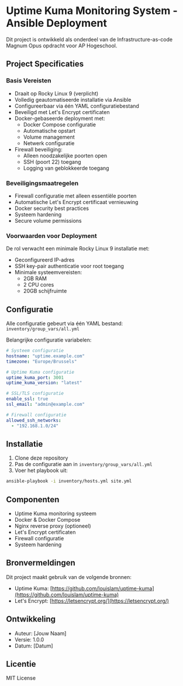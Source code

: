 # Uptime Kuma Monitoring System - Ansible Deployment

Dit project is ontwikkeld als onderdeel van de Infrastructure-as-code Magnum Opus opdracht voor AP Hogeschool.

## Project Specificaties

### Basis Vereisten

- Draait op Rocky Linux 9 (verplicht)
- Volledig geautomatiseerde installatie via Ansible
- Configureerbaar via één YAML configuratiebestand
- Beveiligd met Let's Encrypt certificaten
- Docker-gebaseerde deployment met:
  - Docker Compose configuratie
  - Automatische opstart
  - Volume management
  - Netwerk configuratie
- Firewall beveiliging:
  - Alleen noodzakelijke poorten open
  - SSH (poort 22) toegang
  - Logging van geblokkeerde toegang

### Beveiligingsmaatregelen

- Firewall configuratie met alleen essentiële poorten
- Automatische Let's Encrypt certificaat vernieuwing
- Docker security best practices
- Systeem hardening
- Secure volume permissions

### Voorwaarden voor Deployment

De rol verwacht een minimale Rocky Linux 9 installatie met:

- Geconfigureerd IP-adres
- SSH key-pair authenticatie voor root toegang
- Minimale systeemvereisten:
  - 2GB RAM
  - 2 CPU cores
  - 20GB schijfruimte

## Configuratie

Alle configuratie gebeurt via één YAML bestand: `inventory/group_vars/all.yml`

Belangrijke configuratie variabelen:

```yaml
# Systeem configuratie
hostname: "uptime.example.com"
timezone: "Europe/Brussels"

# Uptime Kuma configuratie
uptime_kuma_port: 3001
uptime_kuma_version: "latest"

# SSL/TLS configuratie
enable_ssl: true
ssl_email: "admin@example.com"

# Firewall configuratie
allowed_ssh_networks:
  - "192.168.1.0/24"
```

## Installatie

1. Clone deze repository
2. Pas de configuratie aan in `inventory/group_vars/all.yml`
3. Voer het playbook uit:

```bash
ansible-playbook -i inventory/hosts.yml site.yml
```

## Componenten

- Uptime Kuma monitoring systeem
- Docker & Docker Compose
- Nginx reverse proxy (optioneel)
- Let's Encrypt certificaten
- Firewall configuratie
- Systeem hardening

## Bronvermeldingen

Dit project maakt gebruik van de volgende bronnen:

- Uptime Kuma: [https://github.com/louislam/uptime-kuma](https://github.com/louislam/uptime-kuma)
- Let's Encrypt: [https://letsencrypt.org/](https://letsencrypt.org/)

## Ontwikkeling

- Auteur: [Jouw Naam]
- Versie: 1.0.0
- Datum: [Datum]

## Licentie

MIT License
